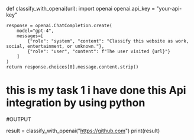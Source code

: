 
def classify_with_openai(url):
    import openai
    openai.api_key = "your-api-key"

    response = openai.ChatCompletion.create(
        model="gpt-4",
        messages=[
            {"role": "system", "content": "Classify this website as work, social, entertainment, or unknown."},
            {"role": "user", "content": f"The user visited {url}"}
        ]
    )
    return response.choices[0].message.content.strip()

# this is my task 1 i have done this Api integration by using python 

#OUTPUT

result = classify_with_openai("https://github.com")
print(result)

